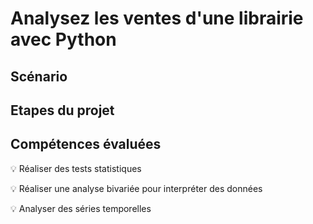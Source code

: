 # Analysez les ventes d'une librairie avec Python

## Scénario

## Etapes du projet

## Compétences évaluées

:bulb: Réaliser des tests statistiques

:bulb: Réaliser une analyse bivariée pour interpréter des données

:bulb: Analyser des séries temporelles






